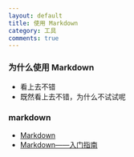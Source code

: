 ```yaml
---
layout: default
title: 使用 Markdown
category: 工具
comments: true
---
```


### 为什么使用 Markdown

* 看上去不错  
* 既然看上去不错，为什么不试试呢  

### markdown
* [Markdown](https://daringfireball.net/projects/markdown/)
* [Markdown——入门指南](http://www.jianshu.com/p/1e402922ee32)
